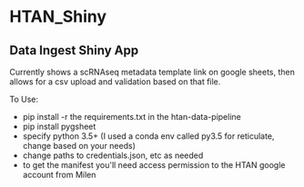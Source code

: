 # HTAN_Shiny
## Data Ingest Shiny App

Currently shows a scRNAseq metadata template link on google sheets, then allows for a csv upload and validation based on that file. 

To Use:
- pip install -r the requirements.txt in the htan-data-pipeline
- pip install pygsheet
- specify python 3.5+ (I used a conda env called py3.5 for reticulate, change based on your needs)
- change paths to credentials.json, etc as needed
- to get the manifest you'll need access permission to the HTAN google account from Milen


